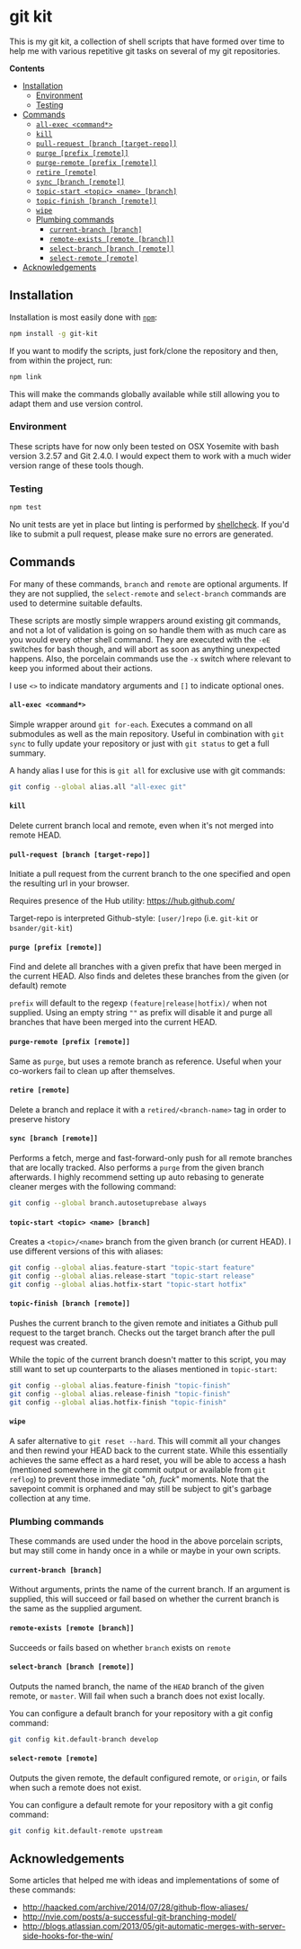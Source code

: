 # git kit

This is my git kit, a collection of shell scripts that have formed over time to help me with various repetitive git tasks on several of my git repositories.

<!-- START doctoc generated TOC please keep comment here to allow auto update -->
<!-- DON'T EDIT THIS SECTION, INSTEAD RE-RUN doctoc TO UPDATE -->
**Contents**

- [Installation](#installation)
  - [Environment](#environment)
  - [Testing](#testing)
- [Commands](#commands)
    - [`all-exec <command*>`](#all-exec-command)
    - [`kill`](#kill)
    - [`pull-request [branch [target-repo]]`](#pull-request-branch-target-repo)
    - [`purge [prefix [remote]]`](#purge-prefix-remote)
    - [`purge-remote [prefix [remote]]`](#purge-remote-prefix-remote)
    - [`retire [remote]`](#retire-remote)
    - [`sync [branch [remote]]`](#sync-branch-remote)
    - [`topic-start <topic> <name> [branch]`](#topic-start-topic-name-branch)
    - [`topic-finish [branch [remote]]`](#topic-finish-branch-remote)
    - [`wipe`](#wipe)
  - [Plumbing commands](#plumbing-commands)
    - [`current-branch [branch]`](#current-branch-branch)
    - [`remote-exists [remote [branch]]`](#remote-exists-remote-branch)
    - [`select-branch [branch [remote]]`](#select-branch-branch-remote)
    - [`select-remote [remote]`](#select-remote-remote)
- [Acknowledgements](#acknowledgements)

<!-- END doctoc generated TOC please keep comment here to allow auto update -->

## Installation

Installation is most easily done with [`npm`](https://www.npmjs.com/):

```bash
npm install -g git-kit
```

If you want to modify the scripts, just fork/clone the repository and then, from within the project, run:

```bash
npm link
```

This will make the commands globally available while still allowing you to adapt them and use version control.

### Environment

These scripts have for now only been tested on OSX Yosemite with bash version 3.2.57 and Git 2.4.0. I would expect them to work with a much wider version range of these tools though.

### Testing

```bash
npm test
```

No unit tests are yet in place but linting is performed by [shellcheck](http://www.shellcheck.net/). If you'd like to submit a pull request, please make sure no errors are generated.


## Commands

For many of these commands, `branch` and `remote` are optional arguments. If they are not supplied, the `select-remote` and `select-branch` commands are used to determine suitable defaults.

These scripts are mostly simple wrappers around existing git commands, and not a lot of validation is going on so handle them with as much care as you would every other shell command. They are executed with the `-eE` switches for bash though, and will abort as soon as anything unexpected happens. Also, the porcelain commands use the `-x` switch where relevant to keep you informed about their actions.

I use `<>` to indicate mandatory arguments and `[]` to indicate optional ones.

#### `all-exec <command*>`

Simple wrapper around `git for-each`. Executes a command on all submodules as well as the main repository. 
Useful in combination with `git sync` to fully update your repository or just with `git status` to get a full summary.

A handy alias I use for this is `git all` for exclusive use with git commands:

```bash
git config --global alias.all "all-exec git"
```

#### `kill`

Delete current branch local and remote, even when it's not merged into remote HEAD.

#### `pull-request [branch [target-repo]]`

Initiate a pull request from the current branch to the one specified and open the resulting url in your browser.

Requires presence of the Hub utility: https://hub.github.com/

Target-repo is interpreted Github-style: `[user/]repo` (i.e. `git-kit` or `bsander/git-kit`)

#### `purge [prefix [remote]]`

Find and delete all branches with a given prefix that have been merged in the current HEAD. Also finds and deletes these branches from the given (or default) remote

`prefix` will default to the regexp `(feature|release|hotfix)/` when not supplied. Using an empty string `""` as prefix will disable it and purge all branches that have been merged into the current HEAD.

#### `purge-remote [prefix [remote]]`

Same as `purge`, but uses a remote branch as reference. Useful when your co-workers fail to clean up after themselves.

#### `retire [remote]`

Delete a branch and replace it with a `retired/<branch-name>` tag in order to preserve history

#### `sync [branch [remote]]`

Performs a fetch, merge and fast-forward-only push for all remote branches that are locally tracked. Also performs a `purge` from the given branch afterwards. I highly recommend setting up auto rebasing to generate cleaner merges with the following command:

```bash
git config --global branch.autosetuprebase always
```

#### `topic-start <topic> <name> [branch]`

Creates a `<topic>/<name>` branch from the given branch (or current HEAD). I use different versions of this with aliases:

```bash
git config --global alias.feature-start "topic-start feature"
git config --global alias.release-start "topic-start release"
git config --global alias.hotfix-start "topic-start hotfix"
```

#### `topic-finish [branch [remote]]`

Pushes the current branch to the given remote and initiates a Github pull request to the target branch. Checks out the target branch after the pull request was created.

While the topic of the current branch doesn't matter to this script, you may still want to set up counterparts to the aliases mentioned in `topic-start`:

```bash
git config --global alias.feature-finish "topic-finish"
git config --global alias.release-finish "topic-finish"
git config --global alias.hotfix-finish "topic-finish"
```

#### `wipe`

A safer alternative to `git reset --hard`. This will commit all your changes and then rewind your HEAD back to the current state. While this essentially achieves the same effect as a hard reset, you will be able to access a hash (mentioned somewhere in the git commit output or available from `git reflog`) to prevent those immediate "*oh, fuck*" moments. Note that the savepoint commit is orphaned and may still be subject to git's garbage collection at any time.

### Plumbing commands

These commands are used under the hood in the above porcelain scripts, but may still come in handy once in a while or maybe in your own scripts.

#### `current-branch [branch]`

Without arguments, prints the name of the current branch. If an argument is supplied, this will succeed or fail based on whether the current branch is the same as the supplied argument.

#### `remote-exists [remote [branch]]`

Succeeds or fails based on whether `branch` exists on `remote`

#### `select-branch [branch [remote]]`

Outputs the named branch, the name of the `HEAD` branch of the given remote, or `master`. Will fail when such a branch does not exist locally.

You can configure a default branch for your repository with a git config command:

```bash
git config kit.default-branch develop
```

#### `select-remote [remote]`

Outputs the given remote, the default configured remote, or `origin`, or fails when such a remote does not exist.

You can configure a default remote for your repository with a git config command:

```bash
git config kit.default-remote upstream
```

## Acknowledgements

Some articles that helped me with ideas and implementations of some of these commands:

- http://haacked.com/archive/2014/07/28/github-flow-aliases/
- http://nvie.com/posts/a-successful-git-branching-model/
- http://blogs.atlassian.com/2013/05/git-automatic-merges-with-server-side-hooks-for-the-win/
